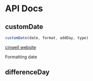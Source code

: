 # API Docs


## customDate 

```javascript
customDate(date, format, addDay, type)
```
[cinwell website](localhost:300/doc/example/customDate.html ':include :type=iframe width=100% height=400px')



Formatting date 

## differenceDay
